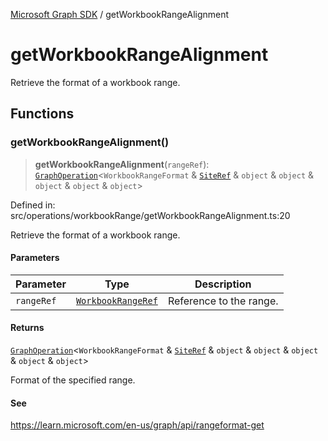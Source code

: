 [Microsoft Graph SDK](README.md) / getWorkbookRangeAlignment

# getWorkbookRangeAlignment

Retrieve the format of a workbook range.

## Functions

### getWorkbookRangeAlignment()

> **getWorkbookRangeAlignment**(`rangeRef`): [`GraphOperation`](GraphOperation.md#graphoperation)\<`WorkbookRangeFormat` & [`SiteRef`](Site-1.md#siteref) & `object` & `object` & `object` & `object` & `object`\>

Defined in: src/operations/workbookRange/getWorkbookRangeAlignment.ts:20

Retrieve the format of a workbook range.

#### Parameters

| Parameter | Type | Description |
| ------ | ------ | ------ |
| `rangeRef` | [`WorkbookRangeRef`](WorkbookRange-1.md#workbookrangeref) | Reference to the range. |

#### Returns

[`GraphOperation`](GraphOperation.md#graphoperation)\<`WorkbookRangeFormat` & [`SiteRef`](Site-1.md#siteref) & `object` & `object` & `object` & `object` & `object`\>

Format of the specified range.

#### See

https://learn.microsoft.com/en-us/graph/api/rangeformat-get
